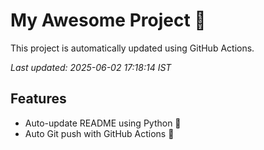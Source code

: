 # My Awesome Project 🚀

This project is automatically updated using GitHub Actions.

_Last updated: 2025-06-02 17:18:14 IST_

## Features
- Auto-update README using Python 🐍
- Auto Git push with GitHub Actions 🤖
